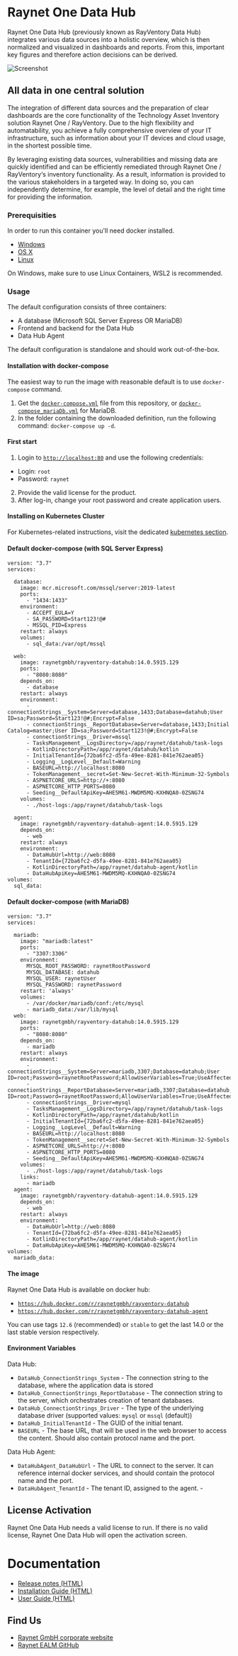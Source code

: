 # Raynet One Data Hub
Raynet One Data Hub (previously known as RayVentory Data Hub) integrates various data sources into a holistic overview, which is then normalized and visualized in dashboards and reports. From this, important key figures and therefore action decisions can be derived.

![Screenshot](datahub.png)

## All data in one central solution
The integration of different data sources and the preparation of clear dashboards are the core functionality of the Technology Asset Inventory solution Raynet One / RayVentory. Due to the high flexibility and automatability, you achieve a fully comprehensive overview of your IT infrastructure, such as information about your IT devices and cloud usage, in the shortest possible time.

By leveraging existing data sources, vulnerabilities and missing data are quickly identified and can be efficiently remediated through Raynet One / RayVentory‘s inventory functionality. As a result, information is provided to the various stakeholders in a targeted way. In doing so, you can independently determine, for example, the level of detail and the right time for providing the information.


### Prerequisities
In order to run this container you'll need docker installed.

* [Windows](https://docs.docker.com/windows/started)
* [OS X](https://docs.docker.com/mac/started/)
* [Linux](https://docs.docker.com/linux/started/)

On Windows, make sure to use Linux Containers, WSL2 is recommended. 

### Usage
The default configuration consists of three containers:
* A database (Microsoft SQL Server Express OR MariaDB)
* Frontend and backend for the Data Hub
* Data Hub Agent

The default configuration is standalone and should work out-of-the-box.

#### Installation with docker-compose
The easiest way to run the image with reasonable default is to use `docker-compose` command.
1. Get the [`docker-compose.yml`](docker-compose.yml) file from this repository, or [`docker-compose_mariaDb.yml`](docker-compose_mariaDb.yml) for MariaDB.
2. In the folder containing the downloaded definition, run the following command: `docker-compose up -d`. 
 
#### First start ####
1. Login to [`http://localhost:80`](http://localhost:80) and use the following credentials:
- Login: `root`
- Password: `raynet`
2. Provide the valid license for the product.
3. After log-in, change your root password and create application users.

#### Installing on Kubernetes Cluster ####
For Kubernetes-related instructions, visit the dedicated [kubernetes section](https://github.com/RaynetEALM/RayVentoryDataHub/kubernetes).

#### Default docker-compose (with SQL Server Express)

    version: "3.7"
    services:
    
      database:
        image: mcr.microsoft.com/mssql/server:2019-latest
        ports:
          - "1434:1433"
        environment: 
          - ACCEPT_EULA=Y
          - SA_PASSWORD=Start123!@#
          - MSSQL_PID=Express
        restart: always
        volumes:
          - sql_data:/var/opt/mssql
    
      web:
        image: raynetgmbh/rayventory-datahub:14.0.5915.129
        ports:
          - "8080:8080"
        depends_on:
          - database
        restart: always
        environment:
          - connectionStrings__System=Server=database,1433;Database=datahub;User ID=sa;Password=Start123!@#;Encrypt=False
          - connectionStrings__ReportDatabase=Server=database,1433;Initial Catalog=master;User ID=sa;Password=Start123!@#;Encrypt=False
          - connectionStrings__Driver=mssql
          - TasksManagement__LogsDirectory=/app/raynet/datahub/task-logs
          - KotlinDirectoryPath=/app/raynet/datahub/kotlin
          - InitialTenantId={72ba6fc2-d5fa-49ee-8281-841e762aea05}
          - Logging__LogLevel__Default=Warning
          - BASEURL=http://localhost:8080
          - TokenManagement__secret=Set-New-Secret-With-Minimum-32-Symbols
          - ASPNETCORE_URLS=http://+:8080
          - ASPNETCORE_HTTP_PORTS=8080
          - Seeding__DefaultApiKey=AHE5M61-MWDM5MQ-KXHNQA0-0ZSNG74
        volumes:
          - ./host-logs:/app/raynet/datahub/task-logs
    
      agent:
        image: raynetgmbh/rayventory-datahub-agent:14.0.5915.129
        depends_on:
          - web
        restart: always
        environment:
          - DataHubUrl=http://web:8080
          - TenantId={72ba6fc2-d5fa-49ee-8281-841e762aea05}
          - KotlinDirectoryPath=/app/raynet/datahub-agent/kotlin
          - DataHubApiKey=AHE5M61-MWDM5MQ-KXHNQA0-0ZSNG74
    volumes: 
      sql_data:

#### Default docker-compose (with MariaDB)

    version: "3.7"
    services:
    
      mariadb:
        image: "mariadb:latest"
        ports:
          - "3307:3306"
        environment:
          MYSQL_ROOT_PASSWORD: raynetRootPassword
          MYSQL_DATABASE: datahub
          MYSQL_USER: raynetUser
          MYSQL_PASSWORD: raynetPassword
        restart: 'always'
        volumes: 
          - /var/docker/mariadb/conf:/etc/mysql
          - mariadb_data:/var/lib/mysql
      web:
        image: raynetgmbh/rayventory-datahub:14.0.5915.129
        ports:
          - "8080:8080"
        depends_on:
          - mariadb
        restart: always
        environment:
          - connectionStrings__System=Server=mariadb,3307;Database=datahub;User ID=root;Password=raynetRootPassword;AllowUserVariables=True;UseAffectedRows=False
          - connectionStrings__ReportDatabase=Server=mariadb,3307;Database=datahub;User ID=root;Password=raynetRootPassword;AllowUserVariables=True;UseAffectedRows=False
          - connectionStrings__Driver=mysql
          - TasksManagement__LogsDirectory=/app/raynet/datahub/task-logs
          - KotlinDirectoryPath=/app/raynet/datahub/kotlin
          - InitialTenantId={72ba6fc2-d5fa-49ee-8281-841e762aea05}
          - Logging__LogLevel__Default=Warning
          - BASEURL=http://localhost:8080 
          - TokenManagement__secret=Set-New-Secret-With-Minimum-32-Symbols
          - ASPNETCORE_URLS=http://+:8080
          - ASPNETCORE_HTTP_PORTS=8080
          - Seeding__DefaultApiKey=AHE5M61-MWDM5MQ-KXHNQA0-0ZSNG74
        volumes:
          - ./host-logs:/app/raynet/datahub/task-logs
        links:
          - mariadb
      agent:
        image: raynetgmbh/rayventory-datahub-agent:14.0.5915.129
        depends_on:
          - web
        restart: always
        environment:
          - DataHubUrl=http://web:8080
          - TenantId={72ba6fc2-d5fa-49ee-8281-841e762aea05}
          - KotlinDirectoryPath=/app/raynet/datahub-agent/kotlin
          - DataHubApiKey=AHE5M61-MWDM5MQ-KXHNQA0-0ZSNG74
    volumes: 
      mariadb_data:

#### The image ####
Raynet One Data Hub is available on docker hub:
* [`https://hub.docker.com/r/raynetgmbh/rayventory-datahub`](https://hub.docker.com/r/raynetgmbh/rayventory-datahub)
* [`https://hub.docker.com/r/raynetgmbh/rayventory-datahub-agent`](https://hub.docker.com/r/raynetgmbh/rayventory-datahub-agent)

You can use tags `12.6` (recommended) or `stable` to get the last 14.0 or the last stable version respectively.

#### Environment Variables
Data Hub:
* `DataHub_ConnectionStrings_System` - The connection string to the database, where the application data is stored
* `DataHub_ConnectionStrings_ReportDatabase` - The connection string to the server, which orchestrates creation of tenant databases.
* `DataHub_ConnectionStrings_Driver` - The type of the underlying database driver (supported values: `mysql` or `mssql` (default))
* `DataHub_InitialTenantId` - The GUID of the initial tenant.
* `BASEURL` - The base URL, that will be used in the web browser to access the content. Should also contain protocol name and the port.

Data Hub Agent:
* `DataHubAgent_DataHubUrl` - The URL to connect to the server. It can reference internal docker services, and should contain the protocol name and the port.
* `DataHubAgent_TenantId` - The tenant ID, assigned to the agent.
          - 
## License Activation ##
Raynet One Data Hub needs a valid license to run. If there is no valid license, Raynet One Data Hub will open the activation screen.

# Documentation
* [Release notes (HTML)](https://docs.raynet.de/raynet-one/datahub/latest/release-notes)
* [Installation Guide (HTML)](https://docs.raynet.de/raynet-one/datahub/latest/installation-guide)
* [User Guide (HTML)](https://docs.raynet.de/raynet-one/datahub/latest/user-guide)

## Find Us
* [Raynet GmbH corporate website](https://raynet.de)
* [Raynet EALM GitHub](https://github.com/raynetEALM)
